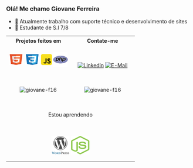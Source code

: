 ### Olá! Me chamo Giovane Ferreira
- 🔭 Atualmente trabalho com suporte técnico e desenvolvimento de sites
- 🎒 Estudante de S.I 7/8
<tr>
  <table width="100%">
  <tr>
  <th>Projetos feitos em</th>
  <th>Contate-me</th>
  </tr>
  <tr>
  <td width="50%">

 <p align = "center">
  <img align="center" alt="Gio-HTML" height="30" width="40" src="https://raw.githubusercontent.com/devicons/devicon/master/icons/html5/html5-original.svg">
  <img align="center" alt="Gio-CSS" height="30" width="40" src="https://raw.githubusercontent.com/devicons/devicon/master/icons/css3/css3-original.svg">
  <img align="center" alt="Gio-JS" height="30" width="30" src="https://github.com/giovane-f16/giovane-f16/blob/main/icons/javascript.png">
  <img align="center" alt="Gio-PHP" height="40" width="40"
       src="https://raw.githubusercontent.com/github/explore/ccc16358ac4530c6a69b1b80c7223cd2744dea83/topics/php/php.png">
 </p>

  </td>
  <td width="50%">

<br><p align="center">
[![Linkedin](https://img.shields.io/badge/-LinkedIn-%230077B5?style=for-the-badge&logo=linkedin&logoColor=white)](https://www.linkedin.com/in/giovane-f16/)
[![E-Mail](https://img.shields.io/badge/Microsoft_Outlook-0078D4?style=for-the-badge&logo=microsoft-outlook&logoColor=white)](mailto:giovane_16silva@hotmail.com)

</p>
  </td>
  <tr>
  <td width = "50%">
  <br>
  <p align = "center"><img src="https://github-readme-stats.vercel.app/api/top-langs/?username=giovane-f16&layout=compact&langs_count=7&theme=midnight-purple" alt="giovane-f16" /></p>
  </td>
  <td width = "50%">
  <br>
  <p align = "center"><img src="https://github-readme-stats.vercel.app/api?username=giovane-f16&show_icons=true&theme=midnight-purple&include_all_commits=true&count_private=true" alt="giovane-f16" /></p>
  </td>
  <tr>
  <td colspan = 2><br><p align = "center"> Estou aprendendo </p></td>
  <tr>
  <td colspan=2 width ="50%">
  <br>
  <p align="center">
  <img src="https://raw.githubusercontent.com/devicons/devicon/master/icons/wordpress/wordpress-original.svg" alt="wordpress" width="50" height="50"/>
  <img src="https://github.com/giovane-f16/giovane-f16/blob/main/icons/nodejs.svg" alt="nodejs" width="50" height="50"/>
  </p>
  </table>

[//]: <> (The `&nbsp;` is to have Aphelion take up more space)

  
